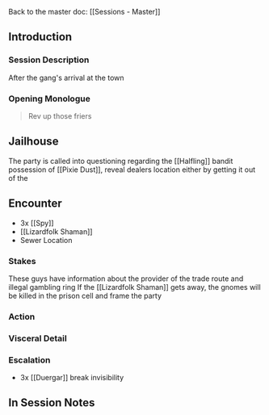 Back to the master doc: [[Sessions - Master]]
## Introduction
### Session Description
After the gang's arrival at the town

### Opening Monologue
> Rev up those friers 

## Jailhouse
The party is called into questioning regarding the [[Halfling]] bandit possession of [[Pixie Dust]], reveal dealers location either by getting it out of the 
## Encounter
- 3x [[Spy]]
- [[Lizardfolk Shaman]]
- Sewer Location
### Stakes
These guys have information about the provider of the trade route and illegal gambling ring
If the [[Lizardfolk Shaman]] gets away, the gnomes will be killed in the prison cell and frame the party
### Action

### Visceral Detail
### Escalation
- 3x [[Duergar]] break invisibility
## In Session Notes
